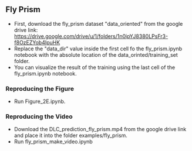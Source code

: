 ## Fly Prism
- First, download the fly_prism dataset "data_oriented" from the google drive link: https://drive.google.com/drive/u/1/folders/1n0ipYJ8380LPsFr3-f8OzEZYob4IpuHK
- Replace the "data_dir" value inside the first cell fo the fly_prism.ipynb notebook with the absolute location of the data_orinted/training_set folder.
- You can visualize the result of the training using the last cell of the fly_prism.ipynb notebook.

### Reproducing the Figure
- Run Figure_2E.ipynb.

### Reproducing the Video
- Download the DLC_prediction_fly_prism.mp4 from the google drive link and place it into the folder examples/fly_prism.
- Run fly_prism_make_video.ipynb
